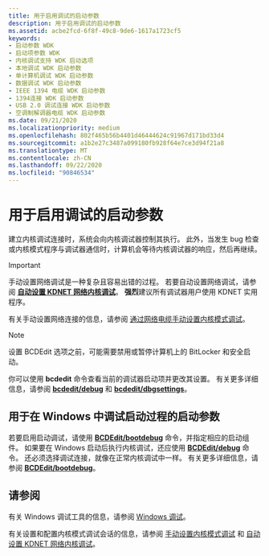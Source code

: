 ```yaml
---
title: 用于启用调试的启动参数
description: 用于启用调试的启动参数
ms.assetid: acbe2fcd-6f8f-49c8-9de6-1617a1723cf5
keywords:
- 启动参数 WDK
- 启动项参数 WDK
- 内核调试支持 WDK 启动选项
- 本地调试 WDK 启动参数
- 单计算机调试 WDK 启动参数
- 数据调试 WDK 启动参数
- IEEE 1394 电缆 WDK 启动参数
- 1394连接 WDK 启动参数
- USB 2.0 调试连接 WDK 启动参数
- 空调制解调器电缆 WDK 启动参数
ms.date: 09/21/2020
ms.localizationpriority: medium
ms.openlocfilehash: 802f465b56b4401d46444624c91967d171bd33d4
ms.sourcegitcommit: a1b2e27c3487a099180fb928f64e7ce3d94f21a8
ms.translationtype: MT
ms.contentlocale: zh-CN
ms.lasthandoff: 09/22/2020
ms.locfileid: "90846534"
---
```

# <a name="boot-parameters-to-enable-debugging"></a>用于启用调试的启动参数

建立内核调试连接时，系统会向内核调试器控制其执行。 此外，当发生 bug 检查或内核模式程序与调试器通信时，计算机会等待内核调试器的响应，然后再继续。

> [!IMPORTANT]
> 手动设置网络调试是一种复杂且容易出错的过程。
> 若要自动设置网络调试，请参阅 **[自动设置 KDNET 网络内核调试](../debugger/setting-up-a-network-debugging-connection-automatically.md)**。 **强烈**建议所有调试器用户使用 KDNET 实用程序。

有关手动设置网络连接的信息，请参阅 [通过网络电缆手动设置内核模式调试](../debugger/setting-up-a-network-debugging-connection.md)。

>[!Note]
> 设置 BCDEdit 选项之前，可能需要禁用或暂停计算机上的 BitLocker 和安全启动。

你可以使用 **bcdedit** 命令查看当前的调试器启动项并更改其设置。 有关更多详细信息，请参阅 [**bcdedit/debug**](./bcdedit--debug.md) 和 [**bcdedit/dbgsettings**](./bcdedit--dbgsettings.md)。

## <a name="boot-parameters-to-debug-the-boot-process-in-windows"></a>用于在 Windows 中调试启动过程的启动参数

若要启用启动调试，请使用 [**BCDEdit/bootdebug**](./bcdedit--bootdebug.md) 命令，并指定相应的启动组件。 如果要在 Windows 启动后执行内核调试，还应使用 [**BCDEdit/debug**](./bcdedit--debug.md) 命令。 还必须选择调试连接，就像在正常内核调试中一样。 有关更多详细信息，请参阅 [**BCDEdit/bootdebug**](./bcdedit--bootdebug.md)。

<a name="see-also"></a>请参阅
--------

有关 Windows 调试工具的信息，请参阅 [Windows 调试](../debugger/index.md)。

有关设置和配置内核模式调试会话的信息，请参阅 [手动设置内核模式调试](../debugger/setting-up-kernel-mode-debugging-in-windbg--cdb--or-ntsd.md) 和 [自动设置 KDNET 网络内核调试](../debugger/setting-up-a-network-debugging-connection-automatically.md)。